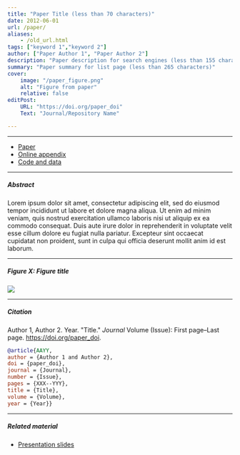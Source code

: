 ```yaml
---
title: "Paper Title (less than 70 characters)" 
date: 2012-06-01
url: /paper/
aliases: 
    - /old_url.html
tags: ["keyword 1","keyword 2"]
author: ["Paper Author 1", "Paper Author 2"]
description: "Paper description for search engines (less than 155 characters)" 
summary: "Paper summary for list page (less than 265 characters)"
cover:
    image: "/paper_figure.png"
    alt: "Figure from paper"
    relative: false
editPost:
    URL: "https://doi.org/paper_doi"
    Text: "Journal/Repository Name"

---
```


---

- [Paper](/paper.pdf)
- [Online appendix](/appendix.pdf)
- [Code and data](https://github.com/paper_repo)

---

##### Abstract

Lorem ipsum dolor sit amet, consectetur adipiscing elit, sed do eiusmod tempor incididunt ut labore et dolore magna aliqua. Ut enim ad minim veniam, quis nostrud exercitation ullamco laboris nisi ut aliquip ex ea commodo consequat. Duis aute irure dolor in reprehenderit in voluptate velit esse cillum dolore eu fugiat nulla pariatur. Excepteur sint occaecat cupidatat non proident, sunt in culpa qui officia deserunt mollit anim id est laborum.

---

##### Figure X:  Figure title

![](/figurex.png)

---

##### Citation

Author 1, Author 2. Year. "Title." *Journal* Volume (Issue): First page–Last page. https://doi.org/paper_doi.

```BibTeX
@article{AAYY,
author = {Author 1 and Author 2},
doi = {paper_doi},
journal = {Journal},
number = {Issue},
pages = {XXX--YYY},
title = {Title},
volume = {Volume},
year = {Year}}
```

---

##### Related material

+ [Presentation slides](/presentation.pdf)